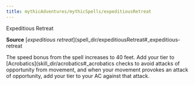 ```yaml
---
title: mythicAdventures/mythicSpells/expeditiousRetreat
---
```

Expeditious Retreat

**Source** [_expeditious retreat_](spell_dir/expeditiousRetreat#_expeditious-retreat

The speed bonus from the spell increases to 40 feet. Add your tier to [Acrobatics](skill_dir/acrobatics#_acrobatics checks to avoid attacks of opportunity from movement, and when your movement provokes an attack of opportunity, add your tier to your AC against that attack.

